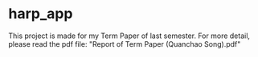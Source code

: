 # harp_app

This project is made for my Term Paper of last semester.
For more detail, please read the pdf file: "Report of Term Paper (Quanchao Song).pdf"
